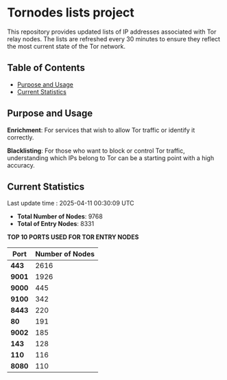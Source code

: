 # Tornodes lists project

This repository provides updated lists of IP addresses associated with Tor relay nodes. The lists are refreshed every 30 minutes to ensure they reflect the most current state of the Tor network.

## Table of Contents

- [Purpose and Usage](#purpose-and-usage)
- [Current Statistics](#current-statistics)


## Purpose and Usage

**Enrichment**: For services that wish to allow Tor traffic or identify it correctly.

**Blacklisting**: For those who want to block or control Tor traffic, understanding which IPs belong to Tor can be a starting point with a high accuracy.

## Current Statistics

Last update time : 2025-04-11 00:30:09 UTC

- **Total Number of Nodes**: 9768
- **Total of Entry Nodes**: 8331

**TOP 10 PORTS USED FOR TOR ENTRY NODES**

| **Port** | **Number of Nodes** |
|------|-----------------|
| **443**   | 2616  |
| **9001**   | 1926  |
| **9000**   | 445  |
| **9100**   | 342  |
| **8443**   | 220  |
| **80**   | 191  |
| **9002**   | 185  |
| **143**   | 128  |
| **110**   | 116  |
| **8080**   | 110  |

